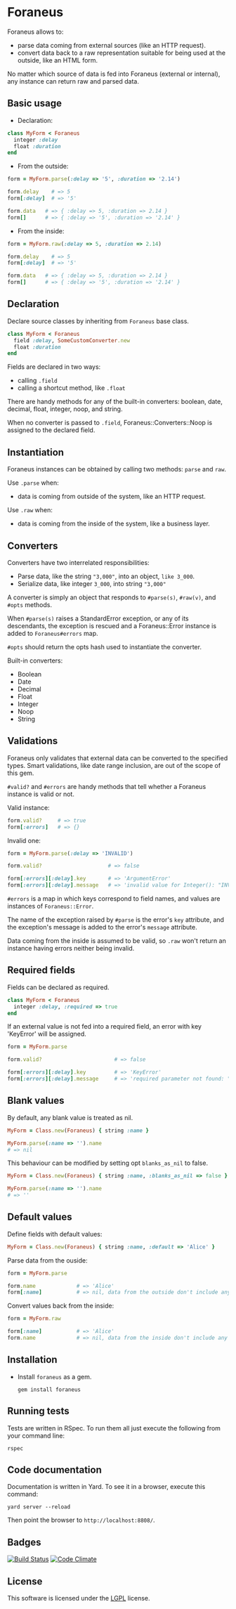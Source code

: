 # Foraneus

Foraneus allows to:
 - parse data coming from external sources (like an HTTP request).
 - convert data back to a raw representation suitable for being used at the outside, like an HTML
form.

No matter which source of data is fed into Foraneus (external or internal), any instance can return
raw and parsed data.

## Basic usage

 - Declaration:

  ``` ruby
  class MyForm < Foraneus
    integer :delay
    float :duration
  end
  ```

 - From the outside:

  ``` ruby
  form = MyForm.parse(:delay => '5', :duration => '2.14')
  ```

  ``` ruby
  form.delay    # => 5
  form[:delay]  # => '5'
  ```

  ``` ruby
  form.data   # => { :delay => 5, :duration => 2.14 }
  form[]      # => { :delay => '5', :duration => '2.14' }
  ```

 - From the inside:

  ``` ruby
  form = MyForm.raw(:delay => 5, :duration => 2.14)
  ```

  ``` ruby
  form.delay    # => 5
  form[:delay]  # => '5'
  ```

  ``` ruby
  form.data   # => { :delay => 5, :duration => 2.14 }
  form[]      # => { :delay => '5', :duration => '2.14' }
  ```

## Declaration

Declare source classes by inheriting from `Foraneus` base class.

  ``` ruby
  class MyForm < Foraneus
    field :delay, SomeCustomConverter.new
    float :duration
  end
  ```

Fields are declared in two ways:

 - calling `.field`
 - calling a shortcut method, like `.float`


There are handy methods for any of the built-in converters: boolean, date, decimal, float, integer,
noop, and string.

When no converter is passed to `.field`, Foraneus::Converters::Noop is assigned to the declared
field.

## Instantiation

Foraneus instances can be obtained by calling two methods: `parse` and `raw`.

Use `.parse` when:
 - data is coming from outside of the system, like an HTTP request.

Use `.raw` when:
 - data is coming from the inside of the system, like a business layer.

## Converters

Converters have two interrelated responsibilities:

 - Parse data, like the string `"3,000"`, into an object, `like 3_000`.
 - Serialize data, like integer `3_000`, into string `"3,000"`

A converter is simply an object that responds to `#parse(s)`, `#raw(v)`, and `#opts` methods.

When `#parse(s)` raises a StandardError exception, or any of its descendants, the exception is
rescued and a Foraneus::Error instance is added to `Foraneus#errors` map.

`#opts` should return the opts hash used to instantiate the converter.

Built-in converters:

 - Boolean
 - Date
 - Decimal
 - Float
 - Integer
 - Noop
 - String

## Validations

Foraneus only validates that external data can be converted to the specified types. Smart
validations, like date range inclusion, are out of the scope of this gem.

`#valid?` and `#errors` are handy methods that tell whether a Foraneus instance is valid or not.

Valid instance:

  ``` ruby
  form.valid?     # => true
  form[:errors]   # => {}
  ```

Invalid one:

  ``` ruby
  form = MyForm.parse(:delay => 'INVALID')

  form.valid?                     # => false

  form[:errors][:delay].key       # => 'ArgumentError'
  form[:errors][:delay].message   # => 'invalid value for Integer(): "INVALID"'
  ```

`#errors` is a map in which keys correspond to field names, and values are instances of
`Foraneus::Error`.

The name of the exception raised by `#parse` is the error's `key` attribute, and the exception's
message is added to the error's `message` attribute.

Data coming from the inside is assumed to be valid, so `.raw` won't return an instance having
errors neither being invalid.

## Required fields

Fields can be declared as required.

  ``` ruby
  class MyForm < Foraneus
    integer :delay, :required => true
  end
  ```

If an external value is not fed into a required field, an error with key 'KeyError' will be assigned.

  ``` ruby
  form = MyForm.parse

  form.valid?                       # => false

  form[:errors][:delay].key         # => 'KeyError'
  form[:errors][:delay].message     # => 'required parameter not found: "delay"'
  ```

## Blank values

By default, any blank value is treated as nil.

  ``` ruby
  MyForm = Class.new(Foraneus) { string :name }

  MyForm.parse(:name => '').name
  # => nil
  ```

This behaviour can be modified by setting opt `blanks_as_nil` to false.

  ``` ruby
  MyForm = Class.new(Foraneus) { string :name, :blanks_as_nil => false }

  MyForm.parse(:name => '').name
  # => ''
  ```

## Default values

Define fields with default values:

  ``` ruby
  MyForm = Class.new(Foraneus) { string :name, :default => 'Alice' }
  ```

Parse data from the ouside:

  ``` ruby
  form = MyForm.parse

  form.name             # => 'Alice'
  form[:name]           # => nil, data from the outside don't include any value
  ```

Convert values back from the inside:

  ``` ruby
  form = MyForm.raw

  form[:name]           # => 'Alice'
  form.name             # => nil, data from the inside don't include any value
  ```

## Installation

 - Install `foraneus` as a gem.

    ``` shell
    gem install foraneus
    ```

## Running tests

Tests are written in RSpec. To run them all just execute the following from your command line:

  ``` shell
  rspec
  ```

## Code documentation

Documentation is written in Yard. To see it in a browser, execute this command:

  ``` shell
  yard server --reload
  ```

Then point the browser to `http://localhost:8808/`.

## Badges

[![Build Status](https://travis-ci.org/snmgian/foraneus.svg?branch=master)](https://travis-ci.org/snmgian/foraneus) [![Code Climate](https://codeclimate.com/github/snmgian/foraneus.png)](https://codeclimate.com/github/snmgian/foraneus)

## License

This software is licensed under the [LGPL][lgpl] license.

[lgpl]: https://www.gnu.org/licenses/lgpl.html
